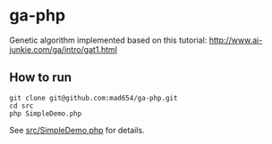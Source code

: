 # ga-php
Genetic algorithm implemented based on this tutorial: http://www.ai-junkie.com/ga/intro/gat1.html

## How to run
```
git clone git@github.com:mad654/ga-php.git
cd src
php SimpleDemo.php
```

See [src/SimpleDemo.php](src/SimpleDemo.php) for details.
